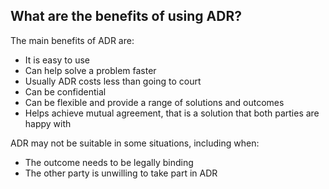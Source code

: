 ##  What are the benefits of using ADR?

The main benefits of ADR are:

  * It is easy to use 
  * Can help solve a problem faster 
  * Usually ADR costs less than going to court 
  * Can be confidential 
  * Can be flexible and provide a range of solutions and outcomes 
  * Helps achieve mutual agreement, that is a solution that both parties are happy with 

ADR may not be suitable in some situations, including when:

  * The outcome needs to be legally binding 
  * The other party is unwilling to take part in ADR 
